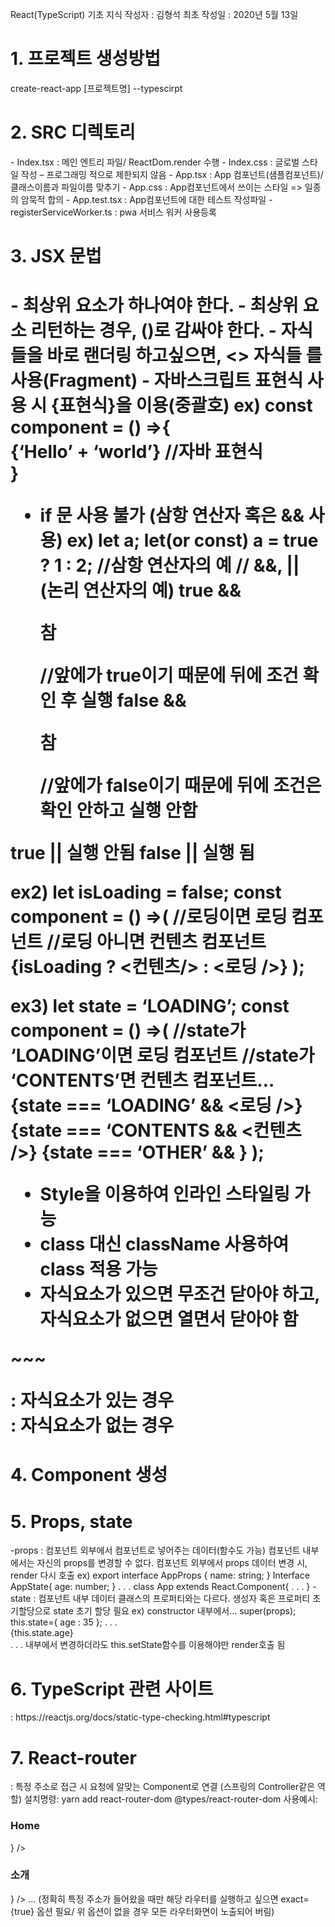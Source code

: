 React(TypeScript) 기초 지식
작성자 : 김형석
최초 작성일 : 2020년 5월 13일
<h1>1.	프로젝트 생성방법</h1>
create-react-app [프로젝트명] --typescirpt
<h1>2.	SRC 디렉토리</h1>
-	Index.tsx : 메인 엔트리 파일/ ReactDom.render 수행
-	Index.css : 글로벌 스타일 작성 – 프로그래밍 적으로 제한되지 않음
-	App.tsx : App 컴포넌트(샘플컴포넌트)/ 클래스이름과 파일이름 맞추기
-	App.css : App컴포넌트에서 쓰이는 스타일 => 일종의 암묵적 합의
-	App.test.tsx : App컴포넌트에 대한 테스트 작성파일
-	registerServiceWorker.ts : pwa 서비스 워커 사용등록

<h1>3.	JSX 문법<h1>
-	최상위 요소가 하나여야 한다.
-	최상위 요소 리턴하는 경우, ()로 감싸야 한다.
-	자식들을 바로 랜더링 하고싶으면, <> 자식들 </>를 사용(Fragment)
-	자바스크립트 표현식 사용 시 {표현식}을 이용(중괄호)
ex)
const component = () =>{
	<div>
		<!--<h1>-->
			{‘Hello’ + ‘world’} //자바 표현식
		<!--</h1>-->
	</div>
}

-	if 문 사용 불가 (삼항 연산자 혹은 && 사용)
ex) let a;
let(or const) a = true ? 1 : 2; //삼항 연산자의 예
// &&, || (논리 연산자의 예)
true && <p>참</p> //앞에가 true이기 때문에 뒤에 조건 확인 후 실행
false && <p>참</p> //앞에가 false이기 때문에 뒤에 조건은 확인 안하고 실행 안함

true || 실행 안됨
false || 실행 됨

ex2)
let isLoading = false;
const component = () =>(
	//로딩이면 로딩 컴포넌트
	//로딩 아니면 컨텐츠 컴포넌트
	{isLoading ? <컨텐츠/> : <로딩 />}
);

ex3)
let state = ‘LOADING’;
const component = () =>(
	//state가 ‘LOADING’이면 로딩 컴포넌트
	//state가 ‘CONTENTS’면 컨텐츠 컴포넌트…
	{state === ‘LOADING’ && <로딩 />}
	{state === ‘CONTENTS && <컨텐츠 />}
{state === ‘OTHER’ && <Other />}
);

-	Style을 이용하여 인라인 스타일링 가능
-	class 대신 className 사용하여 class 적용 가능
-	자식요소가 있으면 무조건 닫아야 하고, 자식요소가 없으면 열면서 닫아야 함
<p>~~~</p> : 자식요소가 있는 경우
<br /> : 자식요소가 없는 경우


<h1>4.	Component 생성</h1>
<h1>5.	Props, state</h1>
-props :
컴포넌트 외부에서 컴포넌트로 넣어주는 데이터(함수도 가능)
컴포넌트 내부에서는 자신의 props를 변경할 수 없다.
컴포넌트 외부에서 props 데이터 변경 시, render 다시 호출
ex)
export interface AppProps {
	name: string;
}
Interface AppState{
	age: number;
}
. . .
class App extends React.Component<AppProps, AppState>{
 . . .
}
-state :
컴포넌트 내부 데이터
클래스의 프로퍼티와는 다르다.
생성자 혹은 프로퍼티 초기할당으로 state 초기 할당 필요
ex) constructor 내부에서…
super(props);
this.state={
	age : 35
}; .  .  . 
<div>{this.state.age}</div>
.  .  . 
내부에서 변경하더라도 this.setState함수를 이용해야만 render호출 됨
<h1>6.	TypeScript 관련 사이트</h1> : https://reactjs.org/docs/static-type-checking.html#typescript
<h1>7.	React-router</h1> : 특정 주소로 접근 시 요청에 알맞는 Component로 연결
(스프링의 Controller같은 역할)
설치명령: yarn add react-router-dom @types/react-router-dom
사용예시: 
<Route path=”/” render={() =><h3>Home</h3>} />
<Route path=”/intro” render={() => <h3>소개</h3>} />
…
(정확히 특정 주소가 들어왔을 때만 해당 라우터를 실행하고 싶으면 exact={true} 옵션 필요/
위 옵션이 없을 경우 모든 라우터화면이 노출되어 버림)
